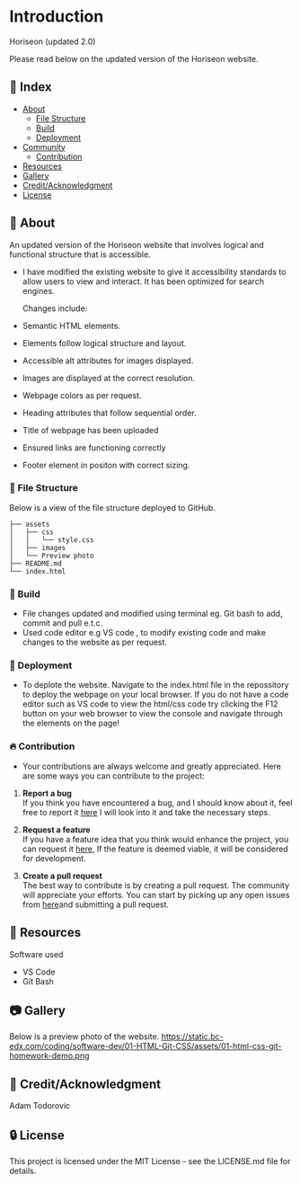 # Introduction
  Horiseon (updated 2.0)

  Please read below on the updated version of the Horiseon website.


## :ledger: Index

- [About](#beginner-about)
  - [File Structure](#file_folder-file-structure)
  - [Build](#hammer-build)  
  - [Deployment](#rocket-deployment)  
- [Community](#cherry_blossom-community)
  - [Contribution](#fire-contribution)
- [Resources](#page_facing_up-resources)
- [Gallery](#camera-gallery)
- [Credit/Acknowledgment](#star2-creditacknowledgment)
- [License](#lock-license)

##  :beginner: About
  An updated version of the Horiseon website that involves logical and functional structure that is accessible.
- I have modified the existing website to give it accessibility standards to allow users to view and interact. It has been optimized for search engines.
  
  Changes include:
- Semantic HTML elements.
- Elements follow logical structure and layout.
- Accessible alt attributes for images displayed.
- Images are displayed at the correct resolution.
- Webpage colors as per request.
- Heading attributes that follow sequential order.
- Title of webpage has been uploaded
- Ensured links are functioning correctly
- Footer element in positon with correct sizing.

###  :file_folder: File Structure
Below is a view of the file structure deployed to GitHub.

```plaintext
├── assets
│   ├── css
│   │   └── style.css
│   ├── images
│   └── Preview photo
├── README.md
└── index.html

```

###  :hammer: Build

- File changes updated and modified using terminal eg. Git bash to add, commit and pull e.t.c.
- Used code editor e.g VS code , to modify existing code and make changes to the website as per request.


### :rocket: Deployment
- To deplote the website. Navigate to the index.html file in the repossitory to deploy the webpage on your local browser. If you do not have a code editor such as VS code to view the html/css code try clicking the F12 button on your web browser to view the console and navigate through the elements on the page!

 ###  :fire: Contribution

 - Your contributions are always welcome and greatly appreciated. Here are some ways you can contribute to the project:

 1. **Report a bug** <br>
 If you think you have encountered a bug, and I should know about it, feel free to report it [here]() I will look into it and take the necessary steps.
 
 2. **Request a feature** <br>
 If you have a feature idea that you think would enhance the project, you can request it [here](), If the feature is deemed viable, it will be considered for development. 

 3. **Create a pull request** <br>
 The best way to contribute is by creating a pull request. The community will appreciate your efforts. You can start by picking up any open issues from [here]()and submitting a pull request.

##  :page_facing_up: Resources
Software used
- VS Code
- Git Bash

##  :camera: Gallery
Below is a preview photo of the website.
https://static.bc-edx.com/coding/software-dev/01-HTML-Git-CSS/assets/01-html-css-git-homework-demo.png

## :star2: Credit/Acknowledgment
Adam Todorovic

##  :lock: License
This project is licensed under the MIT License - see the LICENSE.md file for details.